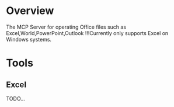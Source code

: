 # Overview

The MCP Server for operating Office files such as Excel,World,PowerPoint,Outlook
!!!Currently only supports Excel on Windows systems.

# Tools
## Excel

TODO...

